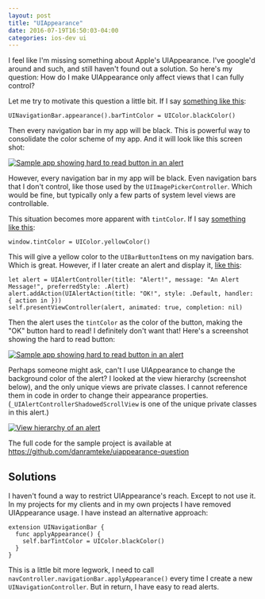 ```yaml
---
layout: post
title: "UIAppearance"
date: 2016-07-19T16:50:03-04:00
categories: ios-dev ui
---
```


I feel like I'm missing something about Apple's UIAppearance. I've google'd around and such, and still haven't found out a solution. So here's my question: How do I make UIAppearance only affect views that I can fully control?

Let me try to motivate this question a little bit. If I say [something like this](https://github.com/danramteke/uiappearance-question/blob/master/UIAppearanceQuestion/AppDelegate.swift#L29):

    UINavigationBar.appearance().barTintColor = UIColor.blackColor()
    
Then every navigation bar in my app will be black. This is powerful way to consolidate the color scheme of my app. And it will look like this screen shot:

[![Sample app showing hard to read button in an alert]({{site.baseurl}}/images/uiappearance/sample-app-main-screen.png)](https://raw.githubusercontent.com/danramteke/uiappearance-question/master/screenshots/sample-app-main-screen.png)

However, every navigation bar in my app will be black. Even navigation bars that I don't control, like those used by the `UIImagePickerController`. Which would be fine, but typically only a few parts of system level views are controllable.

This situation becomes more apparent with `tintColor`. If I say [something like this](https://github.com/danramteke/uiappearance-question/blob/master/UIAppearanceQuestion/AppDelegate.swift#L28):

    window.tintColor = UIColor.yellowColor()
    
This will give a yellow color to the `UIBarButtonItem`s on my navigation bars. Which is great. However, if I later create an alert and display it, [like this](https://github.com/danramteke/uiappearance-question/blob/master/UIAppearanceQuestion/ViewController.swift#L39-L41):

    let alert = UIAlertController(title: "Alert!", message: "An Alert Message!", preferredStyle: .Alert)
    alert.addAction(UIAlertAction(title: "OK!", style: .Default, handler: { action in }))
    self.presentViewController(alert, animated: true, completion: nil)


Then the alert uses the `tintColor` as the color of the button, making the "OK" button hard to read! I definitely don't want that! Here's a screenshot showing the hard to read button:

[![Sample app showing hard to read button in an alert]({{site.baseurl}}/images/uiappearance/sample-app-alert.png)](https://raw.githubusercontent.com/danramteke/uiappearance-question/master/screenshots/sample-app-alert.png)

Perhaps someone might ask, can't I use UIAppearance to change the background color of the alert? I looked at the view hierarchy (screenshot below), and the only unique views are private classes. I cannot reference them in code in order to change their appearance properties. (`_UIAlertControllerShadowedScrollView` is one of the unique private classes in this alert.)

[![View hierarchy of an alert]({{site.baseurl}}/images/uiappearance/view-hierarchy.png)](https://raw.githubusercontent.com/danramteke/uiappearance-question/master/screenshots/view-hierarchy.png)

The full code for the sample project is available at <https://github.com/danramteke/uiappearance-question>

## Solutions

I haven't found a way to restrict UIAppearance's reach. Except to not use it. In my projects for my clients and in my own projects I have removed UIAppearance usage. I have instead an alternative approach:

    extension UINavigationBar {
      func applyAppearance() {
        self.barTintColor = UIColor.blackColor() 
      }
    }
    
This is a little bit more legwork, I need to call `navController.navigationBar.applyAppearance()` every time I create a new `UINavigationController`. But in return, I have easy to read alerts.